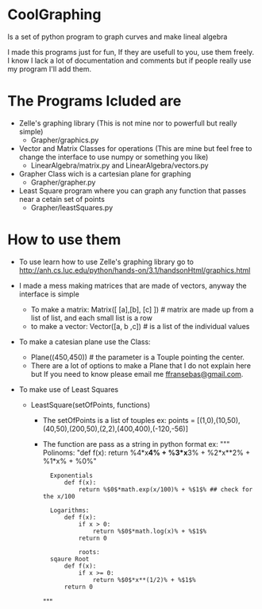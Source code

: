 # CoolGraphing
Is a set of python program to graph curves and make lineal algebra

I made this programs just for fun, If they are usefull to you, use them freely. I know I lack a lot of documentation and comments but if people really use my program I'll add them.

# The Programs Icluded are 

- Zelle's graphing library (This is not mine nor to powerfull but really simple)
	- Grapher/graphics.py
- Vector and Matrix Classes for operations (This are mine but feel free to change the interface to use numpy or something you like)
	- LinearAlgebra/matrix.py and LinearAlgebra/vectors.py
- Grapher Class wich is a cartesian plane for graphing 
	- Grapher/grapher.py
- Least Square program where you can graph any function that passes near a cetain set of points
	- Grapher/leastSquares.py

# How to use them

- To use learn how to use Zelle's graphing library go to http://anh.cs.luc.edu/python/hands-on/3.1/handsonHtml/graphics.html

- I made a mess making matrices that are made of vectors, anyway the interface is simple
	- To make a matrix: Matrix([ [a],[b], [c] ]) # matrix are made up from a list of list, and each small list is a row
	- to make a vector: Vector([a, b ,c]) # is a list of the individual values

- To make a catesian plane use the Class:
	- Plane((450,450)) # the parameter is a Touple pointing the center.
	- There are a lot of options to make a Plane that I do not explain here but If you need to know please email me ffransebas@gmail.com. 

- To make use of Least Squares
	- LeastSquare(setOfPoints, functions)
		- The setOfPoints is a list of touples ex: points = [(1,0),(10,50),(40,50),(200,50),(2,2),(400,400),(-120,-56)]
		- The function are pass as a string in python format ex:
			"""
			    Polinoms:
			        "def f(x): return %$4$*x**4% + %$3$*x**3% + %$2$*x**2% + %$1$*x% + %$0$%"

			    Exponentials
			        def f(x):
			            return %$0$*math.exp(x/100)% + %$1$% ## check for the x/100

			    Logarithms:
			        def f(x):
			            if x > 0:
			                return %$0$*math.log(x)% + %$1$%
			            return 0

			            roots:
			    sqaure Root
			        def f(x):
			            if x >= 0:
			                return %$0$*x**(1/2)% + %$1$%
			        return 0
		    """
